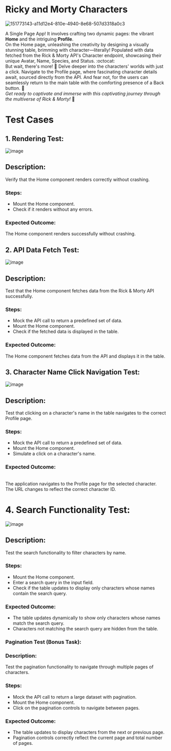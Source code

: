 # Ricky and Morty Characters
![151773143-a11d12e4-810e-4940-8e68-507d3318a0c3](https://github.com/laiba1025/single-page-app/assets/123197772/6e1340e9-e061-4563-9244-c45f5a5e2b3a)


A Single Page App! It involves crafting two dynamic pages: the vibrant **Home** and the intriguing **Profile**. 
<br>On the Home page, unleashing the creativity by designing a visually stunning table, brimming with character—literally! Populated with data fetched from the Rick & Morty API's Character endpoint, showcasing their unique Avatar, Name, Species, and Status. :octocat:
<br>But wait, there's more! :rocket: Delve deeper into the characters' worlds with just a click. Navigate to the Profile page, where fascinating character details await, sourced directly from the API. And fear not, for the users can seamlessly return to the main table with the comforting presence of a Back button. :space_invader:
<br>*Get ready to captivate and immerse with this captivating journey through the multiverse of Rick & Morty!* :ghost:


# Test Cases
## 1. Rendering Test:
![image](https://github.com/laiba1025/single-page-app/assets/123197772/40393289-f1a1-484c-be36-bc9e9acf9641)
## Description:
Verify that the Home component renders correctly without crashing.
### Steps:
* Mount the Home component.
* Check if it renders without any errors.
### Expected Outcome:
The Home component renders successfully without crashing.

## 2. API Data Fetch Test:
![image](https://github.com/laiba1025/single-page-app/assets/123197772/aed97363-41f2-4bfa-8da0-dde1ac0c4a49)

## Description: 
Test that the Home component fetches data from the Rick & Morty API successfully.

### Steps:
* Mock the API call to return a predefined set of data.
* Mount the Home component.
* Check if the fetched data is displayed in the table.

### Expected Outcome:
The Home component fetches data from the API and displays it in the table.


## 3. Character Name Click Navigation Test:
![image](https://github.com/laiba1025/single-page-app/assets/123197772/32233c04-1035-4b45-8c1a-07b41aa378dc)
## Description: 
Test that clicking on a character's name in the table navigates to the correct Profile page.
### Steps:
* Mock the API call to return a predefined set of data.
* Mount the Home component.
* Simulate a click on a character's name.
### Expected Outcome:
<br> The application navigates to the Profile page for the selected character.
<br> The URL changes to reflect the correct character ID.

# 4. Search Functionality Test:
![image](https://github.com/laiba1025/single-page-app/assets/123197772/70348f74-ca79-43f8-a983-28487925b780)
## Description: 
Test the search functionality to filter characters by name.
### Steps:
* Mount the Home component.
* Enter a search query in the input field.
* Check if the table updates to display only characters whose names contain the search query.
### Expected Outcome:
* The table updates dynamically to show only characters whose names match the search query.
* Characters not matching the search query are hidden from the table.

### Pagination Test (Bonus Task):

### Description: 
Test the pagination functionality to navigate through multiple pages of characters.

### Steps:
* Mock the API call to return a large dataset with pagination.
* Mount the Home component.
* Click on the pagination controls to navigate between pages.

### Expected Outcome:
* The table updates to display characters from the next or previous page.
* Pagination controls correctly reflect the current page and total number of pages.
